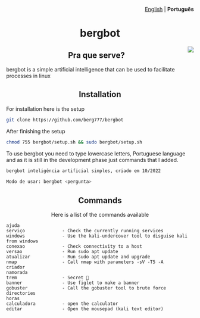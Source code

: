 <p align="right"><a href="https://github.com/Berg777/bergbot/blob/main/README.pt-br.md">English</a> | <strong>Português</strong> </p>

<div align="center">

# bergbot

<img src="https://i.pinimg.com/originals/e9/7d/c9/e97dc97d864ee9577ef79628a7af9c79.gif" align="right">


## Pra que serve?</div>

bergbot is a simple artificial intelligence that can be used to facilitate processes in linux

<div align="center">

## Installation
</div>

For installation here is the setup

 ```sh
git clone https://github.com/berg777/bergbot
```

After finishing the setup
 
 ```sh
chmod 755 bergbot/setup.sh && sudo bergbot/setup.sh
```

To use bergbot you need to type lowercase letters, Portuguese language and as it is still in the development phase just commands that I added.

```sh
bergbot inteligência artificial simples, criado em 10/2022
 
Modo de usar: bergbot <pergunta>
```

<div align="center">

## Commands

Here is a list of the commands available

</div>

```text
ajuda 
serviço              - Check the currently running services
windows              - Use the kali-undercover tool to disguise kali from windows
conexao              - Check connectivity to a host
versao               - Run sudo apt update
atualizar            - Run sudo apt update and upgrade
nmap                 - Call nmap with parameters -sV -T5 -A
criador              
namorada
trem                 - Secret 🤫
banner               - Use figlet to make a banner
gobuster             - Call the gobuster tool to brute force directories
horas                
calculadora          - open the calculator
editar               - Open the mousepad (kali text editor)

```

